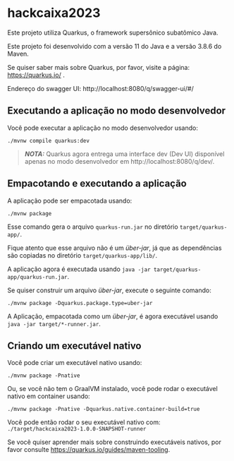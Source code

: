 # hackcaixa2023

Este projeto utiliza Quarkus, o framework supersônico subatômico Java. 

Este projeto foi desenvolvido com a versão 11 do Java e a versão 3.8.6 do Maven.

Se quiser saber mais sobre Quarkus, por favor, visite a página: https://quarkus.io/ .

Endereço do swagger UI: http://localhost:8080/q/swagger-ui/#/

## Executando a aplicação no modo desenvolvedor

Você pode executar a aplicação no modo desenvolvedor usando:
```shell script
./mvnw compile quarkus:dev
```

> **_NOTA:_**  Quarkus agora entrega uma interface dev (Dev UI) disponível apenas no modo desenvolvedor em http://localhost:8080/q/dev/.

## Empacotando e executando a aplicação

A aplicação pode ser empacotada usando:
```shell script
./mvnw package
```

Esse comando gera o arquivo `quarkus-run.jar` no diretório `target/quarkus-app/`.

Fique atento que esse arquivo não é um _über-jar_, já que as dependências são copiadas no diretório `target/quarkus-app/lib/`.

A aplicação agora é executada usando `java -jar target/quarkus-app/quarkus-run.jar`.


Se quiser construir um arquivo _über-jar_, execute o seguinte comando:
```shell script
./mvnw package -Dquarkus.package.type=uber-jar
```

A Aplicação, empacotada como um _über-jar_, é agora executável usando `java -jar target/*-runner.jar`.

## Criando um executável nativo

Você pode criar um executável nativo usando: 
```shell script
./mvnw package -Pnative
```

Ou, se você não tem o GraalVM instalado, você pode rodar o executável nativo em container usando: 
```shell script
./mvnw package -Pnative -Dquarkus.native.container-build=true
```

Você pode então rodar o seu executável nativo com: `./target/hackcaixa2023-1.0.0-SNAPSHOT-runner`

Se você quiser aprender mais sobre construindo executáveis nativos, por favor consulte https://quarkus.io/guides/maven-tooling.